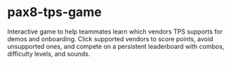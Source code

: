 # pax8-tps-game
Interactive game to help teammates learn which vendors TPS supports for demos and onboarding. Click supported vendors to score points, avoid unsupported ones, and compete on a persistent leaderboard with combos, difficulty levels, and sounds.
